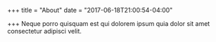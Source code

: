 +++
title = "About"
date = "2017-06-18T21:00:54-04:00"

+++
Neque porro quisquam est qui dolorem
ipsum quia dolor sit amet consectetur
adipisci velit.
